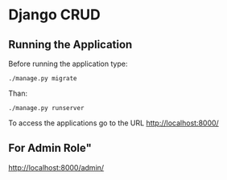 # Django CRUD 


## Running the Application

Before running the application type:

    ./manage.py migrate

Than:

    ./manage.py runserver

To access the applications go to the URL <http://localhost:8000/>


## For Admin Role"
 
  <http://localhost:8000/admin/>
